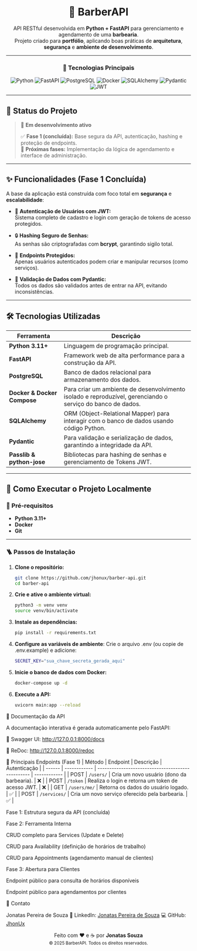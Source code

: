 <div align="center">

# 💈 **BarberAPI**

API RESTful desenvolvida em **Python + FastAPI** para gerenciamento e agendamento de uma **barbearia**.  
Projeto criado para **portfólio**, aplicando boas práticas de **arquitetura**, **segurança** e **ambiente de desenvolvimento**.

---

### 🧰 **Tecnologias Principais**

![Python](https://img.shields.io/badge/Python-3.11+-blue?logo=python&logoColor=white)
![FastAPI](https://img.shields.io/badge/FastAPI-High%20Performance-brightgreen?logo=fastapi)
![PostgreSQL](https://img.shields.io/badge/PostgreSQL-Database-blue?logo=postgresql)
![Docker](https://img.shields.io/badge/Docker-Containerization-2496ED?logo=docker&logoColor=white)
![SQLAlchemy](https://img.shields.io/badge/SQLAlchemy-ORM-orange?logo=python)
![Pydantic](https://img.shields.io/badge/Pydantic-Validation-green?logo=pydantic)
![JWT](https://img.shields.io/badge/JWT-Auth-black?logo=jsonwebtokens)

</div>

---

## 🚧 **Status do Projeto**

> 🔄 **Em desenvolvimento ativo**
>
> ✅ **Fase 1 (concluída):** Base segura da API, autenticação, hashing e proteção de endpoints.  
> 🚀 **Próximas fases:** Implementação da lógica de agendamento e interface de administração.

---

## ✨ **Funcionalidades (Fase 1 Concluída)**

A base da aplicação está construída com foco total em **segurança** e **escalabilidade**:

- 🔐 **Autenticação de Usuários com JWT:**  
  Sistema completo de cadastro e login com geração de tokens de acesso protegidos.

- 🔒 **Hashing Seguro de Senhas:**  
  As senhas são criptografadas com **bcrypt**, garantindo sigilo total.

- 🧱 **Endpoints Protegidos:**  
  Apenas usuários autenticados podem criar e manipular recursos (como serviços).

- 🧾 **Validação de Dados com Pydantic:**  
  Todos os dados são validados antes de entrar na API, evitando inconsistências.

---

## 🛠️ **Tecnologias Utilizadas**

| **Ferramenta**              | **Descrição**                                                                                  |
|-----------------------------|------------------------------------------------------------------------------------------------|
| **Python 3.11+**            | Linguagem de programação principal.                                                           |
| **FastAPI**                 | Framework web de alta performance para a construção da API.                                   |
| **PostgreSQL**              | Banco de dados relacional para armazenamento dos dados.                                       |
| **Docker & Docker Compose** | Para criar um ambiente de desenvolvimento isolado e reproduzível, gerenciando o serviço do banco de dados. |
| **SQLAlchemy**              | ORM (Object-Relational Mapper) para interagir com o banco de dados usando código Python.       |
| **Pydantic**                | Para validação e serialização de dados, garantindo a integridade da API.                      |
| **Passlib & python-jose**   | Bibliotecas para hashing de senhas e gerenciamento de Tokens JWT.                             |

---

## 🚀 **Como Executar o Projeto Localmente**

### 🔧 Pré-requisitos

- **Python 3.11+**
- **Docker**
- **Git**

---

### 🪜 **Passos de Instalação**

1. **Clone o repositório:**
   ```bash
   git clone https://github.com/jhonux/barber-api.git
   cd barber-api

2. **Crie e ative o ambiente virtual:**
   ```bash
   python3 -m venv venv
   source venv/bin/activate

3. **Instale as dependências:**
    ```bash
    pip install -r requirements.txt

   
4. **Configure as variáveis de ambiente**:
    Crie o arquivo .env (ou copie de .env.example) e adicione:
    ```bash
    SECRET_KEY="sua_chave_secreta_gerada_aqui"

5. **Inicie o banco de dados com Docker:**
    ```bash
    docker-compose up -d

6. **Execute a API:**
    ```bash
    uvicorn main:app --reload

📡 Documentação da API

A documentação interativa é gerada automaticamente pelo FastAPI:

🧭 Swagger UI: http://127.0.0.1:8000/docs

📘 ReDoc: http://127.0.0.1:8000/redoc

🔑 Principais Endpoints (Fase 1)
| Método | Endpoint     | Descrição                                         | Autenticação |
| ------ | ------------ | ------------------------------------------------- | ------------ |
| POST   | `/users/`    | Cria um novo usuário (dono da barbearia).         | ❌            |
| POST   | `/token`     | Realiza o login e retorna um token de acesso JWT. | ❌            |
| GET    | `/users/me/` | Retorna os dados do usuário logado.               | ✅            |
| POST   | `/services/` | Cria um novo serviço oferecido pela barbearia.    | ✅            |

 Fase 1: Estrutura segura da API (concluída)

 Fase 2: Ferramenta Interna

 CRUD completo para Services (Update e Delete)

 CRUD para Availability (definição de horários de trabalho)

 CRUD para Appointments (agendamento manual de clientes)

 Fase 3: Abertura para Clientes

 Endpoint público para consulta de horários disponíveis

 Endpoint público para agendamentos por clientes

👤 Contato

Jonatas Pereira de Souza
🔗 LinkedIn: [Jonatas Pereira de Souza](https://www.linkedin.com/in/jon-souza)
💻 GitHub: [JhonUx](https://github.com/jhonux)


<div align="center"> Feito com ❤️ e ☕ por <b>Jonatas Souza</b> <br> <sub>© 2025 BarberAPI. Todos os direitos reservados.</sub> </div> 




